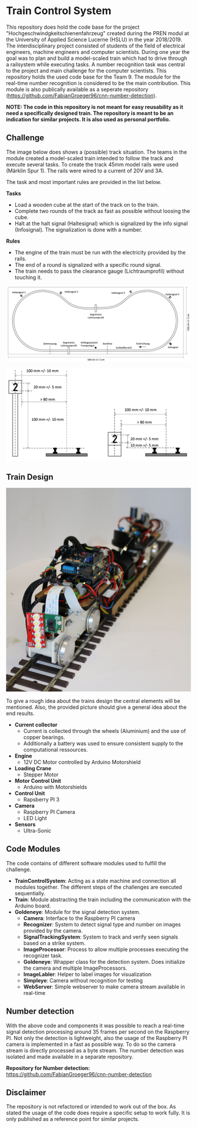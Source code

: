 # Train Control System

This repository does hold the code base for the project "Hochgeschwindgkeitschienenfahrzeug" created during the PREN modul at the University of Applied Science Lucerne (HSLU) in the year 2018/2019.
The interdisciplinary project consisted of students of the field of electrical engineers, machine engineers and computer scientists. During one year the goal was to plan and build a model-scaled train which had to drive through a railsystem while executing tasks.
A number recognition task was central to the project and main challenge for the computer scientists. This repository holds the used code base for the Team 9. The module for the real-time number recognition is considered to be the main contribution.
This module is also publically available as a seperate repository (https://github.com/FabianGroeger96/cnn-number-detection).

**NOTE: The code in this repository is not meant for easy reusability as it need a specifically designed train. The repository is meant to be an indication for similar projects. It is also used as personal portfolio.**



## Challenge

The image below does shows a (possible) track situation. The teams in the module created a model-scaled train intended to follow the track and execute several tasks.
To create the track 45mm model rails were used (Märklin Spur 1). The rails were wired to a current of 20V and 3A.

The task and most important rules are provided in the list below.

**Tasks**

- Load a wooden cube at the start of the track on to the train.
- Complete two rounds of the track as fast as possible without loosing the cube.
- Halt at the halt signal (Haltesignal) which is signalized by the info signal (Infosignal). The signalization is done with a number.

**Rules**

- The engine of the train must be run with the electricity provided by the rails.
- The end of a round is signalized with a specific round signal.
- The train needs to pass the clearance gauge (Lichtraumprofil) without touching it.

![Track](images/track.png)

![Signals](images/signals_scheme.png)

## Train Design

![Train Pren Team 9](images/train_cropped.JPG)

To give a rough idea about the trains design the central elements will be mentioned. Also, the provided picture should give a general idea about the end results.

- **Current collector**
    - Current is collected through the wheels (Aluminium) and the use of copper bearings.
    - Additionally a battery was used to ensure consistent supply to the computational ressources.
- **Engine**
    - 12V DC Motor controlled by Arduino Motorshield
- **Loading Crane**
    - Stepper Motor
- **Motor Control Unit**
    - Arduino with Motorshields
- **Control Unit**
    - Rapsberry PI 3
- **Camera**
    - Raspberry PI Camera
    - LED Light
- **Sensors**
    - Ultra-Sonic

## Code Modules

The code contains of different software modules used to fulfill the challenge.

- **TrainControlSystem**: Acting as a state machine and connection all modules together. The different steps of the challenges are executed sequentially.
- **Train**: Module abstracting the train including the communication with the Arduino board.   
- **Goldeneye**: Module for the signal detection system.
    - **Camera**: Interface to the Raspberry PI camera
    - **Recognizer**: System to detect signal type and number on images provided by the camera.
    - **SignalTrackingSystem**: System to track and verify seen signals based on a strike system.
    - **ImageProcessor**: Process to allow multiple processes executing the recognizer task. 
    - **Goldeneye**: Wrapper class for the detection system. Does initialize the camera and multiple ImageProcessors.
    - **ImageLabler**: Helper to label images for visualization
    - **Simpleye**: Camera without recognition for testing
    - **WebServer**: Simple webserver to make camera stream available in real-time
   
## Number detection

With the above code and components it was possible to reach a real-time signal detection processing around 35 frames per second on the Raspberry PI.
Not only the detection is lightweight, also the usage of the Raspberry PI camera is implemented in a fast as possible way. To do so the camera stream is directly processed as a byte stream.
The number detection was isolated and made available in a separate repository.

**Repository for Number detection:** https://github.com/FabianGroeger96/cnn-number-detection

## Disclaimer

The repository is not refactored or intended to work out of the box. As stated the usage of the code does require a specific setup to work fully.
It is only published as a reference point for similar projects.

